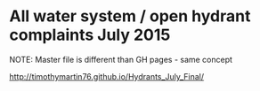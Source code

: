 # All water system / open hydrant complaints July 2015

NOTE: Master file is different than GH pages - same concept

http://timothymartin76.github.io/Hydrants_July_Final/
